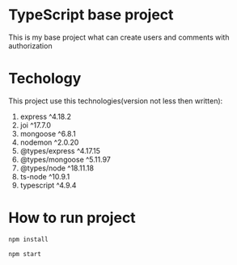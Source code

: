 # TypeScript base project

This is my base project what can create users and comments with authorization 

# Techology

This project use this technologies(version not less then written):
1. express ^4.18.2
2. joi ^17.7.0
3. mongoose ^6.8.1
5. nodemon ^2.0.20
6. @types/express ^4.17.15
7. @types/mongoose ^5.11.97
8. @types/node ^18.11.18
9. ts-node ^10.9.1
10. typescript ^4.9.4

# How to run project

```bash
npm install
```
```bash
npm start
```
